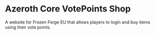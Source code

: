 # Azeroth Core VotePoints Shop
A website for Frozen Forge EU that allows players to login and buy items using their vote points.
